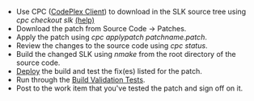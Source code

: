 * Use CPC ([CodePlex Client](http://www.codeplex.com/CodePlexClient)) to download in the SLK source tree using _cpc checkout slk_ [(help)](http://www.codeplex.com/CodePlexClient/Wiki/View.aspx?title=Workflow&referringTitle=Home#checkout)
* Download the patch from Source Code -> Patches.
* Apply the patch using _cpc applypatch patchname.patch_.
* Review the changes to the source code using _cpc status_.
* Build the changed SLK using _nmake_ from the root directory of the source code.
* [Deploy](Fresh-Install-of-your-build) the build and test the fix(es) listed for the patch.
* Run through the [Build Validation Tests](Build-Validation-Tests).
* Post to the work item that you've tested the patch and sign off on it.